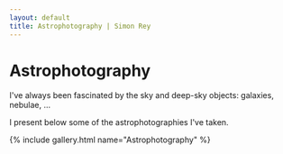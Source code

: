```yaml
---
layout: default
title: Astrophotography | Simon Rey
---
```


# Astrophotography

I've always been fascinated by the sky and deep-sky objects: galaxies, nebulae, ...

I present below some of the astrophotographies I've taken.

{% include gallery.html name="Astrophotography" %}